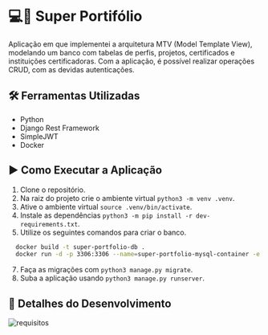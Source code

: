 # 💻📂 Super Portifólio

Aplicação em que implementei a arquitetura MTV (Model Template View), modelando um banco com tabelas de perfis, projetos, certificados e instituições certificadoras. Com a aplicação, é possível realizar operações CRUD, com as devidas autenticações.

## 🛠️ Ferramentas Utilizadas
* Python
* Django Rest Framework
* SimpleJWT
* Docker

## ▶️ Como Executar a Aplicação
1. Clone o repositório.
2. Na raiz do projeto crie o ambiente virtual `python3 -m venv .venv`.
3. Ative o ambiente virtual `source .venv/bin/activate`.
4. Instale as dependências `python3 -m pip install -r dev-requirements.txt`.
6. Utilize os seguintes comandos para criar o banco.
```bash
  docker build -t super-portfolio-db .
  docker run -d -p 3306:3306 --name=super-portfolio-mysql-container -e MYSQL_ROOT_PASSWORD=password -e MYSQL_DATABASE=super_portfolio_database super-portfolio-db
  ```
7. Faça as migrações com `python3 manage.py migrate`.
8. Suba a aplicação usando `python3 manage.py runserver`.

## 🔎 Detalhes do Desenvolvimento
![requisitos](https://github.com/bermartorano/super-portfolio/assets/110858573/4fb7f59d-d06e-4053-846c-d4585dbaf14a)
